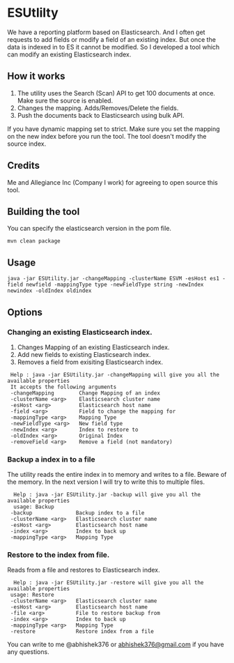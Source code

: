 # ESUtlilty
We have a reporting platform based on Elasticsearch. And I often get requests to add fields or modify a field of an existing index. 
But once the data is indexed in to ES it cannot be modified. So I developed a tool which can modify an existing Elasticsearch index.

## How it works
1) The utility uses the Search (Scan) API to get 100 documents at once. Make sure the source is enabled.
2) Changes the mapping. Adds/Removes/Delete the fields.
3) Push the documents back to Elasticsearch using bulk API.

If you have dynamic mapping set to strict. Make sure you set the mapping on the new index before you run the tool. The tool doesn't modify the source index.

## Credits
Me and Allegiance Inc (Company I work) for agreeing to open source this tool.

## Building the tool
You can specify the elasticsearch version in the pom file.
```
mvn clean package
```

## Usage
```
java -jar ESUtility.jar -changeMapping -clusterName ESVM -esHost es1 -field newfield -mappingType type -newFieldType string -newIndex newindex -oldIndex oldindex
```
## Options
### Changing an existing Elasticsearch index.

1. Changes Mapping of an existing Elasticsearch index. 
2. Add new fields to existing Elasticsearch index. 
3. Removes a field from exisiting Elasticsearch index.

```
 Help : java -jar ESUtility.jar -changeMapping will give you all the available properties
 It accepts the following arguments
 -changeMapping        Change Mapping of an index
 -clusterName <arg>    Elasticsearch cluster name
 -esHost <arg>         Elasticsearch host name
 -field <arg>          Field to change the mapping for
 -mappingType <arg>    Mapping Type
 -newFieldType <arg>   New field type
 -newIndex <arg>       Index to restore to
 -oldIndex <arg>       Original Index
 -removeField <arg>    Remove a field (not mandatory)
 ```
 
### Backup a index in to a file
The utility reads the entire index in to memory and writes to a file. Beware of the memory. In the next version I will try to write this to multiple files.
```
  Help : java -jar ESUtility.jar -backup will give you all the available properties
  usage: Backup
 -backup              Backup index to a file
 -clusterName <arg>   Elasticsearch cluster name
 -esHost <arg>        Elasticsearch host name
 -index <arg>         Index to back up
 -mappingType <arg>   Mapping Type
```
 
### Restore to the index from file.
Reads from a file and restores to Elasticsearch index.
```
  Help : java -jar ESUtility.jar -restore will give you all the available properties
 usage: Restore
 -clusterName <arg>   Elasticsearch cluster name
 -esHost <arg>        Elasticsearch host name
 -file <arg>          File to restore backup from
 -index <arg>         Index to back up
 -mappingType <arg>   Mapping Type
 -restore             Restore index from a file
 ```
  
 You can write to me @abhishek376 or abhishek376@gmail.com if you have any questions.